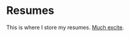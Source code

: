 # Resumes

This is where I store my resumes. [Much excite](http://andrewmacheret.com/resume/resume.pdf).

